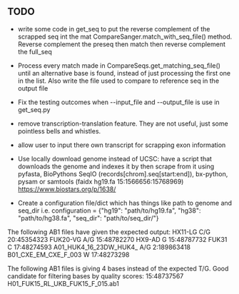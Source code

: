 ## TODO

- write some code in get_seq to put the reverse complement of the scrapped seq int the mat CompareSanger.match_with_seq_file() method. Reverse complement the preseq then match then reverse complement the full_seq

- Process every match made in CompareSeqs.get_matching_seq_file() until an alternative base is found, instead of just processing the first one in the list. Also write the file used to compare to reference seq in the output file

- Fix the testing outcomes when --input_file and --output_file is use in get_seq.py

- remove transcription-translation feature. They are not useful, just some pointless bells and whistles.

- allow user to input there own transcript for scrapping exon information

- Use locally download genome instead of UCSC: have a script that downloads the genome and indexes it by then scrape from it using pyfasta, BioPythons SeqIO (records[chrom].seq[start:end]), bx-python, pysam or samtools (faidx hg19.fa 15:1566656:15768969)   https://www.biostars.org/p/1638/

- Create a configuration file/dict which has things like path to genome and seq_dir i.e.
      configuration = {"hg19": "path/to/hg19.fa", "hg38": "path/to/hg38.fa",
                       "seq_dir": "path/to/seq_dir/"}






The following AB1 files have given the expected output:
  HX11-LG C/G 20:45354323
  FUK20-VG  A/G 15:48782270
  HX9-AD  G 15:48787732
  FUK31 C 17:48274593
  A01_HUK4_16_23DW_HUK4_ A/G 2:189863418
  B01_CXE_EM_CXE_F_003 W 17:48273298

The following AB1 files is giving 4 bases instead of the expected T/G. Good candidate for filtering bases by quality scores:
  15:48737567  H01_FUK15_RL_UKB_FUK15_F_015.ab1

